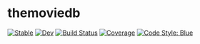 # themoviedb

[![Stable](https://img.shields.io/badge/docs-stable-blue.svg)](https://dmbates.github.io/themoviedb.jl/stable/)
[![Dev](https://img.shields.io/badge/docs-dev-blue.svg)](https://dmbates.github.io/themoviedb.jl/dev/)
[![Build Status](https://github.com/dmbates/themoviedb.jl/actions/workflows/CI.yml/badge.svg?branch=main)](https://github.com/dmbates/themoviedb.jl/actions/workflows/CI.yml?query=branch%3Amain)
[![Coverage](https://codecov.io/gh/dmbates/themoviedb.jl/branch/main/graph/badge.svg)](https://codecov.io/gh/dmbates/themoviedb.jl)
[![Code Style: Blue](https://img.shields.io/badge/code%20style-blue-4495d1.svg)](https://github.com/invenia/BlueStyle)
